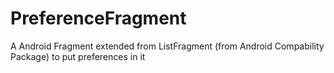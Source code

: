 PreferenceFragment
==================

A Android Fragment extended from ListFragment (from Android Compability Package) to put preferences in it